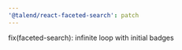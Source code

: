```yaml
---
'@talend/react-faceted-search': patch
---
```


fix(faceted-search): infinite loop with initial badges
